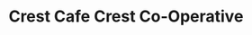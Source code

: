 ---
title: "Crest Cafe Crest Co-Operative"
url: /llandudno-junction/crest-cafe-crest-co-operative/
shop: convenience
---